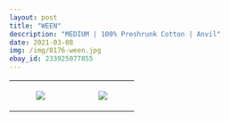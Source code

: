 ```yaml
---
layout: post
title: "WEEN"
description: "MEDIUM | 100% Preshrunk Cotton | Anvil"
date: 2021-03-08
img: /img/0176-ween.jpg
ebay_id: 233925077855
---
```




<table style="width:100%;"><tr><td style="vertical-align:top;">
      <figure class="tmblr-full" data-orig-height="2048" data-orig-width="1365" data-orig-src="https://concertshirts.netlify.app/shirts/0176/0176-01.jpg"><img src="https://64.media.tumblr.com/67b7ea55d2470ed943cec58b29c5dad1/20995e1c827bb51e-df/s540x810/4f98ac0e4351fe0c6132db1c5b6202e838e11d50.jpg" data-orig-height="2048" data-orig-width="1365" data-orig-src="https://concertshirts.netlify.app/shirts/0176/0176-01.jpg"/></figure></td>
    <td style="vertical-align:top;">
      <figure class="tmblr-full" data-orig-height="2048" data-orig-width="1365" data-orig-src="https://concertshirts.netlify.app/shirts/0176/0176-02.jpg"><img src="https://64.media.tumblr.com/3b6c6019b2499eda669ae0344f355cdc/20995e1c827bb51e-08/s540x810/4556675a584c1ce632b2815439ff96b930c67248.jpg" data-orig-height="2048" data-orig-width="1365" data-orig-src="https://concertshirts.netlify.app/shirts/0176/0176-02.jpg"/></figure></td>
  </tr></table>
